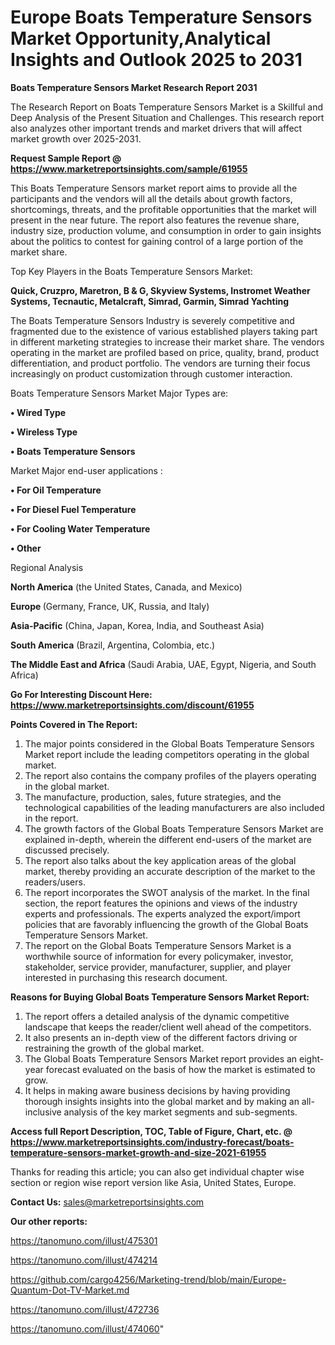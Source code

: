 # Europe Boats Temperature Sensors Market Opportunity,Analytical Insights and Outlook 2025 to 2031

<strong>Boats Temperature Sensors Market Research Report 2031</strong>

The Research Report on Boats Temperature Sensors Market is a Skillful and Deep Analysis of the Present Situation and Challenges. This research report also analyzes other important trends and market drivers that will affect market growth over 2025-2031.

<strong>Request Sample Report @ <a href=https://www.marketreportsinsights.com/sample/61955>https://www.marketreportsinsights.com/sample/61955</a></strong>

This Boats Temperature Sensors market report aims to provide all the participants and the vendors will all the details about growth factors, shortcomings, threats, and the profitable opportunities that the market will present in the near future. The report also features the revenue share, industry size, production volume, and consumption in order to gain insights about the politics to contest for gaining control of a large portion of the market share.

Top Key Players in the Boats Temperature Sensors Market:

<strong>Quick, Cruzpro, Maretron, B & G, Skyview Systems, Instromet Weather Systems, Tecnautic, Metalcraft, Simrad, Garmin, Simrad Yachting</strong>

The Boats Temperature Sensors Industry is severely competitive and fragmented due to the existence of various established players taking part in different marketing strategies to increase their market share. The vendors operating in the market are profiled based on price, quality, brand, product differentiation, and product portfolio. The vendors are turning their focus increasingly on product customization through customer interaction.

Boats Temperature Sensors Market Major Types are:

<strong>• Wired Type

• Wireless Type

• Boats Temperature Sensors</strong>

Market Major end-user applications :

<strong>• For Oil Temperature

• For Diesel Fuel Temperature

• For Cooling Water Temperature

• Other</strong>

Regional Analysis

</u><strong><b>North America</b></strong> (the United States, Canada, and Mexico)

<strong><b>Europe </b></strong>(Germany, France, UK, Russia, and Italy)

<strong><b>Asia-Pacific</b></strong> (China, Japan, Korea, India, and Southeast Asia)

<strong><b>South America</b></strong> (Brazil, Argentina, Colombia, etc.)

<strong><b>The Middle East and Africa</b></strong> (Saudi Arabia, UAE, Egypt, Nigeria, and South Africa)

<strong>Go For Interesting Discount Here: <a href=https://www.marketreportsinsights.com/discount/61955>https://www.marketreportsinsights.com/discount/61955</a></strong>

<strong>Points Covered in The Report:</strong>
<ol>
  <li>The major points considered in the Global Boats Temperature Sensors Market report include the leading competitors operating in the global market.</li>
  <li>The report also contains the company profiles of the players operating in the global market.</li>
  <li>The manufacture, production, sales, future strategies, and the technological capabilities of the leading manufacturers are also included in the report.</li>
  <li>The growth factors of the Global Boats Temperature Sensors Market are explained in-depth, wherein the different end-users of the market are discussed precisely.</li>
  <li>The report also talks about the key application areas of the global market, thereby providing an accurate description of the market to the readers/users.</li>
  <li>The report incorporates the SWOT analysis of the market. In the final section, the report features the opinions and views of the industry experts and professionals. The experts analyzed the export/import policies that are favorably influencing the growth of the Global Boats Temperature Sensors Market.</li>
  <li>The report on the Global Boats Temperature Sensors Market is a worthwhile source of information for every policymaker, investor, stakeholder, service provider, manufacturer, supplier, and player interested in purchasing this research document.</li>
</ol>
<strong>Reasons for Buying Global Boats Temperature Sensors Market Report:</strong>

<ol>
  <li>The report offers a detailed analysis of the dynamic competitive landscape that keeps the reader/client well ahead of the competitors.</li>
  <li>It also presents an in-depth view of the different factors driving or restraining the growth of the global market.</li>
  <li>The Global Boats Temperature Sensors Market report provides an eight-year forecast evaluated on the basis of how the market is estimated to grow.</li>
  <li>It helps in making aware business decisions by having providing thorough insights insights into the global market and by making an all-inclusive analysis of the key market segments and sub-segments.</li>
</ol>
<strong>Access full Report Description, TOC, Table of Figure, Chart, etc. @ <a href=https://www.marketreportsinsights.com/industry-forecast/boats-temperature-sensors-market-growth-and-size-2021-61955>https://www.marketreportsinsights.com/industry-forecast/boats-temperature-sensors-market-growth-and-size-2021-61955</a></strong>


Thanks for reading this article; you can also get individual chapter wise section or region wise report version like Asia, United States, Europe.

<strong>Contact Us:</strong>
sales@marketreportsinsights.com

<strong>Our other reports:</strong>

<a href=https://tanomuno.com/illust/475301>https://tanomuno.com/illust/475301</a>

<a href=https://tanomuno.com/illust/474214>https://tanomuno.com/illust/474214</a>

<a href=https://github.com/cargo4256/Marketing-trend/blob/main/Europe-Quantum-Dot-TV-Market.md>https://github.com/cargo4256/Marketing-trend/blob/main/Europe-Quantum-Dot-TV-Market.md</a>

<a href=https://tanomuno.com/illust/472736>https://tanomuno.com/illust/472736</a>

<a href=https://tanomuno.com/illust/474060>https://tanomuno.com/illust/474060</a>"
